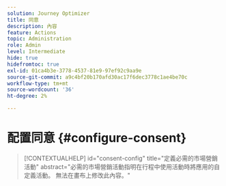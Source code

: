 ```yaml
---
solution: Journey Optimizer
title: 同意
description: 內容
feature: Actions
topic: Administration
role: Admin
level: Intermediate
hide: true
hidefromtoc: true
exl-id: 01ca4b3e-3778-4537-81e9-97ef92c9aa9e
source-git-commit: a9c4bf20b170afd30ac17f6dec3778c1ae4be70c
workflow-type: tm+mt
source-wordcount: '36'
ht-degree: 2%

---
```


# 配置同意 {#configure-consent}

>[!CONTEXTUALHELP]
>id="consent-config"
>title="定義必需的市場營銷活動"
>abstract="必需的市場營銷活動指明在行程中使用活動時將應用的自定義活動。 無法在畫布上修改此內容。"
